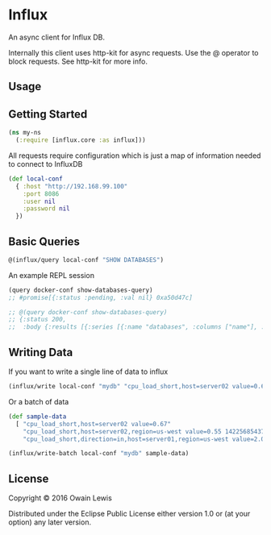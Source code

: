 # Influx

An async client for Influx DB.

Internally this client uses http-kit for async requests. Use the @ operator to block requests. See http-kit for more info.

## Usage

## Getting Started

```clojure
(ns my-ns
  (:require [influx.core :as influx]))
```

All requests require configuration which is just a map of information needed to connect to InfluxDB

```clojure
(def local-conf
  { :host "http://192.168.99.100"
    :port 8086
    :user nil
    :password nil
  })
```

## Basic Queries

```clojure
@(influx/query local-conf "SHOW DATABASES")
```

An example REPL session

```clojure
(query docker-conf show-databases-query)
;; #promise[{:status :pending, :val nil} 0xa50d47c]

;; @(query docker-conf show-databases-query)
;; {:status 200,
;;  :body {:results [{:series [{:name "databases", :columns ["name"], :values [["_internal"]]}]}]}}
```

## Writing Data

If you want to write a single line of data to influx

```clojure
(influx/write local-conf "mydb" "cpu_load_short,host=server02 value=0.67")
```

Or a batch of data

```clojure
(def sample-data
  [ "cpu_load_short,host=server02 value=0.67"
    "cpu_load_short,host=server02,region=us-west value=0.55 1422568543702900257"
    "cpu_load_short,direction=in,host=server01,region=us-west value=2.0 1422568543702900257" ])

(influx/write-batch local-conf "mydb" sample-data)

```

## License

Copyright © 2016 Owain Lewis

Distributed under the Eclipse Public License either version 1.0 or (at
your option) any later version.
